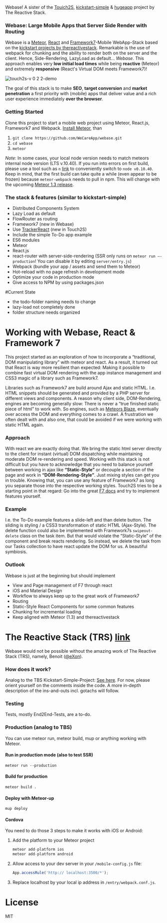 Webase! A sister of the [Touich2S](https://github.com/D1no/touch2s), [kickstart-simple]( https://github.com/thereactivestack/kickstart-simple) & [hugeapp]( https://github.com/thereactivestack/kickstart-hugeapp) project by The Reactive Stack.

### Webase: Large Mobile Apps that Server Side Render with Routing

Webase is a [Meteor](http://meteor.com), [React](https://facebook.github.io/react/index.html) and [Framework7](http://www.idangero.us/framework7/)-Mobile WebApp-Stack based on the [kickstart projects by thereactivestack](https://github.com/thereactivestack/kickstart). Remarkable is the use of webpack for chunking and the ability to render both on the server and the client. Hence, Side-Rendering, LazyLoad as default...  *Webase*. This approach enables very **low initial load times** while being **reactive** (Meteor) and extremely **responsive** (React's Virtual DOM meets Framework7)! 

![touch2s-v 0 2 2-demo](https://cloud.githubusercontent.com/assets/2397125/12060744/6b4d7a9c-af76-11e5-8e7c-8f1370c8556e.gif)

The goal of this stack is to make **SEO**, **target conversion** and **market penetration** a first priority with (mobile) apps that deliver value and a rich user experience immediately **over the browser**. 

### Getting Started
Clone this project to start a mobile web project using Meteor, React.js, Framework7 and Webpack. [Install Meteor]( https://www.meteor.com/install), than

1. `git clone https://github.com/WeCareApp/webase.git`
1. `cd webase`
1. `meteor`

*Note*: In some cases, your local node version needs to match meteors internal node version (LTS v.10.40). If you run into errors on first build, please use a tool such as `n` [link](https://github.com/tj/n) to conveniently switch to `node v0.10.40`. Keep in mind, that the first build can take quite a while (even appear to be frozen) because `meteor-webpack` needs to pull in npm. This will change with the upcoming [Meteor 1.3 release](https://github.com/meteor/meteor/milestones/Release%201.3).

### The stack & features (similar to kickstart-simple)
- Distributed Components System
- Lazy Load as default
- FlowRouter as routing
- Framework7 (new in Webase)
- Use [TrackerReact]( https://github.com/ultimatejs/tracker-react) (new in Touch2S)
- Include the simple To-Do app example
- ES6 modules
- Meteor
- React.js
- react-router with server-side-rendering (SSR only runs on `meteor run –-production`! You can disable it by editing `server/entry.js`)
- Webpack (bundle your app / assets and send them to Meteor)
- Hot-reload with no page refresh in development mode
- Optimize your code in production mode
- Give access to NPM by using packages.json

#Current State

- the todo-folder naming needs to change
- lazy-load not completely done
- folder structure needs organized 


# Working with Webase, React & Framework 7
This project started as an exploration of how to incorporate a “traditional, DOM manipulating library” with meteor and react. As a result, it turned out that React is way more resilient than expected: Making it possible to combine fast virtual DOM rendering with the app instance management and CSS3 magic of a library such as Framework7.

Libraries such as Framework7 are build around Ajax and static HTML. I.e. HTML snippets should be generated and provided by a PHP server for different views and components. A reason why client side, DOM-Rendering, engines are becoming generally slow: There is never a “true finished static piece of html” to work with. So engines, such as [Meteors Blaze]( https://www.meteor.com/blaze), eventually over access the DOM and everything comes to a crawl. A frustration we often dealt with and also one, that could be avoided if we were working with static HTML again.

### Approach
With react we are exactly doing that. We bring the static html server directly to the client for instant (virtual) DOM dispatching while maintaining moderate DOM re-rendering and speed. Working with this stack is not difficult but you have to acknowledge that you need to balance yourself between working in ajax like **“Static-Style”** or decouple a section of the page and work in **“DOM-Rendering-Style”**. Just mixing styles can get you in trouble. Knowing that, you can use any feature of Framework7 as long you separate those into the respective working styles. Touch2S tries to be a starting point in that regard: Go into the great [F7 docs]( http://www.idangero.us/framework7/docs/#.VoSA-ZMrJhE) and try to implement features yourself.

### Example
I.e. the To-Do example features a slide-left and than delete button. The sliding is styling / a CSS3 transformation of static HTML (Ajax-Style). The delete function could also be implemented with Framework7s `swipeout-delete` class on the task item. But that would violate the “Static-Style” of the component and break reacts rendering. So instead, we delete the task from our Tasks collection to have react update the DOM for us. A beautiful symbiosis.

### Outlook
Webase is just at the beginning but should implement

- View and Page management of F7 through react
- iOS and Material Design
- Workflow to always keep up to the great work of Framework7
- Routing
- Static-Style React Components for some common features
- Chunking for incremental loading
- Keep aligned with Meteor (1.3) and thereactivestack


# The Reactive Stack (TRS) [link]( https://github.com/thereactivestack)
Webase would not be possible without the amazing work of The Reactive Stack (TRS), namely, Benoit ([@eXon]( https://github.com/eXon)). 


### How does it work?
Analog to the TBS Kickstart-Simple-Project: [See here]( https://github.com/thereactivestack/kickstart-simple#how-does-it-work). For now, please orient yourself on the comments inside the code. A more in-depth description of the ins-and-outs incl. gotachs will follow.

### Testing
Tests, mostly End2End-Tests, are a to-do.

### Production (analog to TBS)
You can use meteor run, meteor build, mup or anything working with Meteor.

#### Run in production mode (also to test SSR)
`meteor run --production`

#### Build for production
`meteor build .`

#### Deploy with Meteor-up
`mup deploy`

#### Cordova
You need to do those 3 steps to make it works with iOS or Android:

1. Add the platform to your Meteor project

    ```javascript
    meteor add-platform ios
    meteor add-platform android
    ```
1. Allow access to your dev server in your `/mobile-config.js` file:

    ```javascript
    App.accessRule('http:// localhost:3500/*');
    ```

1. Replace localhost by your local ip address in `/entry/webpack.conf.js`.

# License
MIT